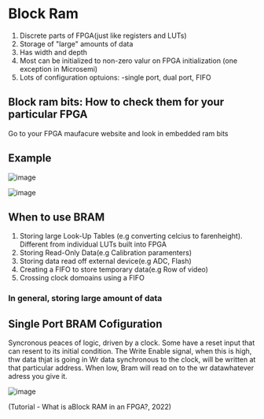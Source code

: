 # Block Ram

1. Discrete parts of FPGA(just like registers  and LUTs) 
2. Storage of "large" amounts of data
3. Has width and depth
4. Most can be initialized to non-zero valur on FPGA initialization (one exception in Microsemi)
5. Lots of configuration optuions:
  -single port, dual port, FIFO
  
  ## Block ram bits: How to check them for your particular FPGA
  Go to your FPGA maufacure website and look in embedded ram bits
  
  ## Example
  ![image](https://user-images.githubusercontent.com/52580367/153114733-8858eac2-b168-4228-81ba-ec594fa94f25.png)

  
  ![image](https://user-images.githubusercontent.com/52580367/153114287-166de50e-0ea0-4938-9e9f-5a6c6275b71f.png)
  
  ## When to use BRAM
  
  1. Storing large Look-Up Tables (e.g converting celcius to farenheight). Different from individual LUTs built into FPGA
  2. Storing Read-Only Data(e.g Calibration paramenters)
  3. Storing data read off external device(e.g ADC, Flash)
  4. Creating a FIFO to store temporary data(e.g Row of video)
  5. Crossing clock domoains using a FIFO
  ### In general, storing large amount of data
  
  ## Single Port BRAM Cofiguration 
  
  Syncronous peaces of logic, driven by a clock. Some have a reset input that can resent to its initial condition. 
  The Write Enable signal, when this is high, thw data thjat is going in Wr data synchronous to the clock, will be written at that particular address. When low, Bram will read on to the wr datawhatever adress you give it.
  
![image](https://user-images.githubusercontent.com/52580367/153115568-07b149f4-b542-4342-8495-d3b1c02d0bc6.png)

(Tutorial - What is aBlock RAM in an FPGA?, 2022)
